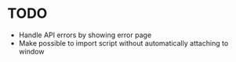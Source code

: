 # TODO

- Handle API errors by showing error page
- Make possible to import script without automatically attaching to window
